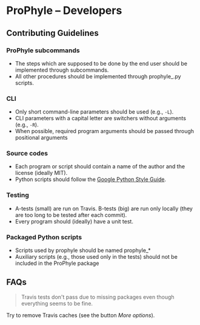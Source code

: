 # ProPhyle – Developers

## Contributing Guidelines

### ProPhyle subcommands

* The steps which are supposed to be done by the end user should be implemented through subcommands.
* All other procedures should be implemented through prophyle\_.py scripts.


### CLI

* Only short command-line parameters should be used (e.g., `-L`).
* CLI parameters with a capital letter are switchers without arguments (e.g., `-R`).
* When possible, required program arguments should be passed through positional arguments


### Source codes

* Each program or script should contain a name of the author and the license (ideally MIT).
* Python scripts should follow the [Google Python Style Guide](https://google.github.io/styleguide/pyguide.html).


### Testing

* A-tests (small) are run on Travis. B-tests (big) are run only locally (they are too long to be tested after each commit).
* Every program should (ideally) have a unit test.


### Packaged Python scripts

* Scripts used by prophyle should be named prophyle\_\*
* Auxiliary scripts (e.g., those used only in the tests) should not be included in the ProPhyle package


## FAQs

> Travis tests don't pass due to missing packages even though everything seems to be fine.

Try to remove Travis caches (see the button _More options_).

